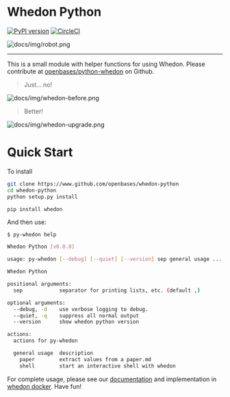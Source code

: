 # Whedon Python

[![PyPI version](https://badge.fury.io/py/whedon.svg)](https://badge.fury.io/py/whedon)
[![CircleCI](https://circleci.com/gh/openbases/whedon-python.svg?style=svg)](https://circleci.com/gh/openbases/whedon-python)

![docs/img/robot.png](https://github.com/openbases/whedon-python/raw/master/docs/img/robot.png)

-------------------------------------------------------------------------------

This is a small module with helper functions for using Whedon. Please contribute at
[openbases/python-whedon](https://www.github.com/openbases/whedon-python) on
Github.

> Just... no!

![docs/img/whedon-before.png](https://github.com/openbases/whedon-python/raw/master/docs/img/whedon-before.png)

> Better!

![docs/img/whedon-upgrade.png](https://github.com/openbases/whedon-python/raw/master/docs/img/whedon-upgrade.png)

# Quick Start

To install

```bash
git clone https://www.github.com/openbases/whedon-python
cd whedon-python
python setup.py install
```
```
pip install whedon
```

And then use:

```bash
$ py-whedon help

Whedon Python [v0.0.0]

usage: py-whedon [--debug] [--quiet] [--version] sep general usage ...

Whedon Python

positional arguments:
  sep            separator for printing lists, etc. (default ,)

optional arguments:
  --debug, -d    use verbose logging to debug.
  --quiet, -q    suppress all normal output
  --version      show whedon python version

actions:
  actions for py-whedon

  general usage  description
    paper        extract values from a paper.md
    shell        start an interactive shell with whedon
```

For complete usage, please see our [documentation](https://openbases.github.io/whedon-python/)
and implementation in [whedon docker](https://www.github.com/openbases/whedon/). Have fun!
